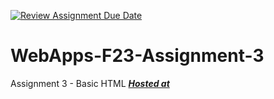 [![Review Assignment Due Date](https://classroom.github.com/assets/deadline-readme-button-24ddc0f5d75046c5622901739e7c5dd533143b0c8e959d652212380cedb1ea36.svg)](https://classroom.github.com/a/q2-Q7VCy)
# WebApps-F23-Assignment-3
Assignment 3 - Basic HTML
[***Hosted at***](https://44-563-webapps-f23.github.io/44563-webapps-f23-assignment3-saisumanthkorada/)
